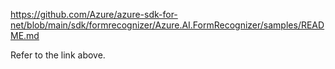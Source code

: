 https://github.com/Azure/azure-sdk-for-net/blob/main/sdk/formrecognizer/Azure.AI.FormRecognizer/samples/README.md

Refer to the link above.